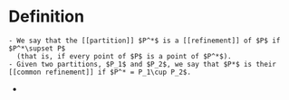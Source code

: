 # Definition
	- We say that the [[partition]] $P^*$ is a [[refinement]] of $P$ if $P^*\supset P$
	  (that is, if every point of $P$ is a point of $P^*$).
	- Given two partitions, $P_1$ and $P_2$, we say that $P*$ is their [[common refinement]] if $P^* = P_1\cup P_2$.
-